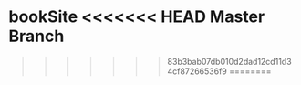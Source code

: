 bookSite
<<<<<<< HEAD
Master Branch
=======

>>>>>>> 83b3bab07db010d2dad12cd11d34cf87266536f9
========
